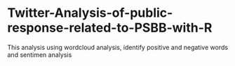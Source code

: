 # Twitter-Analysis-of-public-response-related-to-PSBB-with-R
This analysis using wordcloud analysis, identify positive and negative words and sentimen analysis

